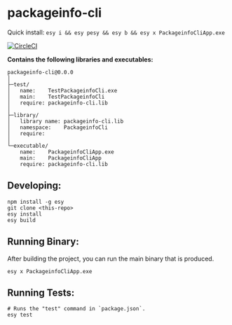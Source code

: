 # packageinfo-cli

Quick install: `esy i && esy pesy && esy b && esy x PackageinfoCliApp.exe`

[![CircleCI](https://circleci.com/gh/yourgithubhandle/packageinfo-cli/tree/master.svg?style=svg)](https://circleci.com/gh/yourgithubhandle/packageinfo-cli/tree/master)


**Contains the following libraries and executables:**

```
packageinfo-cli@0.0.0
│
├─test/
│   name:    TestPackageinfoCli.exe
│   main:    TestPackageinfoCli
│   require: packageinfo-cli.lib
│
├─library/
│   library name: packageinfo-cli.lib
│   namespace:    PackageinfoCli
│   require:
│
└─executable/
    name:    PackageinfoCliApp.exe
    main:    PackageinfoCliApp
    require: packageinfo-cli.lib
```

## Developing:

```
npm install -g esy
git clone <this-repo>
esy install
esy build
```

## Running Binary:

After building the project, you can run the main binary that is produced.

```
esy x PackageinfoCliApp.exe 
```

## Running Tests:

```
# Runs the "test" command in `package.json`.
esy test
```
